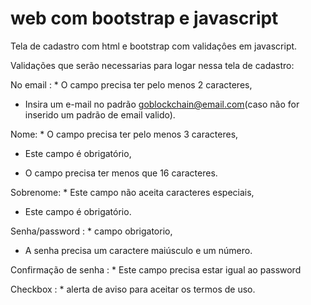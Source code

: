 # web com bootstrap e javascript
 
Tela de cadastro com html e bootstrap com validaçôes em javascript.

Validações que serão necessarias para logar nessa tela de cadastro:

No email : * O campo precisa ter pelo menos 2 caracteres,

* Insira um e-mail no padrão goblockchain@email.com(caso não for inserido um padrão de email valido).

Nome: * O campo precisa ter pelo menos 3 caracteres,

* Este campo é obrigatório,

* O campo precisa ter menos que 16 caracteres.

Sobrenome: * Este campo não aceita caracteres especiais,

* Este campo é obrigatório.

Senha/password : * campo obrigatorio,

* A senha precisa um caractere maiúsculo e um número.

Confirmação de senha : * Este campo precisa estar igual ao password

Checkbox : * alerta  de aviso para aceitar os termos de uso.
